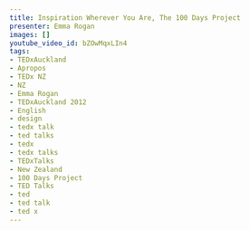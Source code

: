```yaml
---
title: Inspiration Wherever You Are, The 100 Days Project
presenter: Emma Rogan
images: []
youtube_video_id: bZOwMqxLIn4
tags:
- TEDxAuckland
- Apropos
- TEDx NZ
- NZ
- Emma Rogan
- TEDxAuckland 2012
- English
- design
- tedx talk
- ted talks
- tedx
- tedx talks
- TEDxTalks
- New Zealand
- 100 Days Project
- TED Talks
- ted
- ted talk
- ted x
---
```

